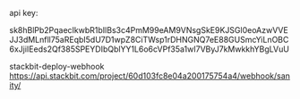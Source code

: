 api key:

sk8hBlPb2PqaecIkwbR1bIlBs3c4PmM99eAM9VNsgSkE9KJSGl0eoAzwVVEJJ3dMLnfll75aREqbI5dU7D1wpZ8CiTWsp1rDHNGNQ7eE88GUSmcYiLnOBC6xJjiIEeds2Qf385SPEYDIbQblYY1L6o6cVPf35a1wI7VByJ7kMwkkhYBgLVuU

stackbit-deploy-webhook
https://api.stackbit.com/project/60d103fc8e04a200175754a4/webhook/sanity/
